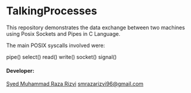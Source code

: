 # TalkingProcesses
This repository demonstrates the data exchange between two machines using Posix Sockets and Pipes in C Language.

The main POSIX syscalls involved were:

pipe()
select()
read() write()
socket()
signal()



#### Developer:

[Syed Muhammad Raza Rizvi](https://github.com/SMRazaRizvi96) smrazarizvi96@gmail.com
